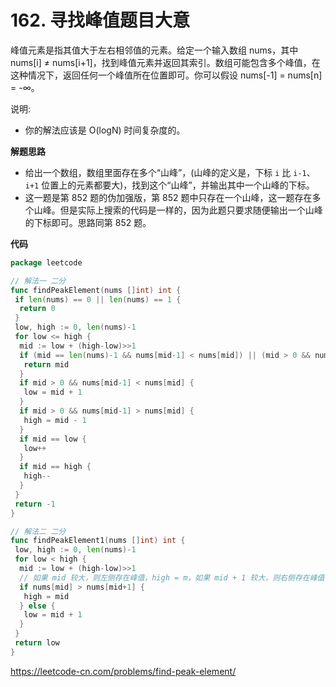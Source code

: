 # 162. 寻找峰值**题目大意** 

峰值元素是指其值大于左右相邻值的元素。给定一个输入数组 nums，其中 nums[i] ≠ nums[i+1]，找到峰值元素并返回其索引。数组可能包含多个峰值，在这种情况下，返回任何一个峰值所在位置即可。你可以假设 nums[-1] = nums[n] = -∞。

说明:

- 你的解法应该是 O(logN) 时间复杂度的。

**解题思路**  

- 给出一个数组，数组里面存在多个“山峰”，(山峰的定义是，下标 `i` 比 `i-1`、`i+1` 位置上的元素都要大)，找到这个“山峰”，并输出其中一个山峰的下标。
- 这一题是第 852 题的伪加强版，第 852 题中只存在一个山峰，这一题存在多个山峰。但是实际上搜索的代码是一样的，因为此题只要求随便输出一个山峰的下标即可。思路同第 852 题。

**代码**  

```go
package leetcode

// 解法一 二分
func findPeakElement(nums []int) int {
 if len(nums) == 0 || len(nums) == 1 {
  return 0
 }
 low, high := 0, len(nums)-1
 for low <= high {
  mid := low + (high-low)>>1
  if (mid == len(nums)-1 && nums[mid-1] < nums[mid]) || (mid > 0 && nums[mid-1] < nums[mid] && (mid <= len(nums)-2 && nums[mid+1] < nums[mid])) || (mid == 0 && nums[1] < nums[0]) {
   return mid
  }
  if mid > 0 && nums[mid-1] < nums[mid] {
   low = mid + 1
  }
  if mid > 0 && nums[mid-1] > nums[mid] {
   high = mid - 1
  }
  if mid == low {
   low++
  }
  if mid == high {
   high--
  }
 }
 return -1
}

// 解法二 二分
func findPeakElement1(nums []int) int {
 low, high := 0, len(nums)-1
 for low < high {
  mid := low + (high-low)>>1
  // 如果 mid 较大，则左侧存在峰值，high = m，如果 mid + 1 较大，则右侧存在峰值，low = mid + 1
  if nums[mid] > nums[mid+1] {
   high = mid
  } else {
   low = mid + 1
  }
 }
 return low
}
```

https://leetcode-cn.com/problems/find-peak-element/